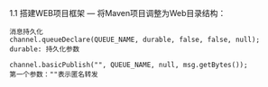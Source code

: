 1.1 搭建WEB项目框架 — 将Maven项目调整为Web目录结构：

    消息持久化
    channel.queueDeclare(QUEUE_NAME, durable, false, false, null);
    durable: 持久化参数
    
    channel.basicPublish("", QUEUE_NAME, null, msg.getBytes());
    第一个参数：""表示匿名转发
    
    